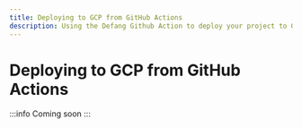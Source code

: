 ```yaml
---
title: Deploying to GCP from GitHub Actions
description: Using the Defang Github Action to deploy your project to GCP from your CI/CD pipeline.
---
```


# Deploying to GCP from GitHub Actions

:::info
Coming soon
:::
